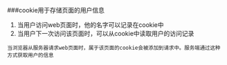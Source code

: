 ###cookie用于存储页面的用户信息

1. 当用户访问web页面时，他的名字可以记录在cookie中
2. 当用户下一次访问该页面时，可以从cookie中读取用户的访问记录

``当浏览器从服务器请求web页面时，属于该页面的cookie会被添加到请求中。服务端通过这种方式获取用户的信息``